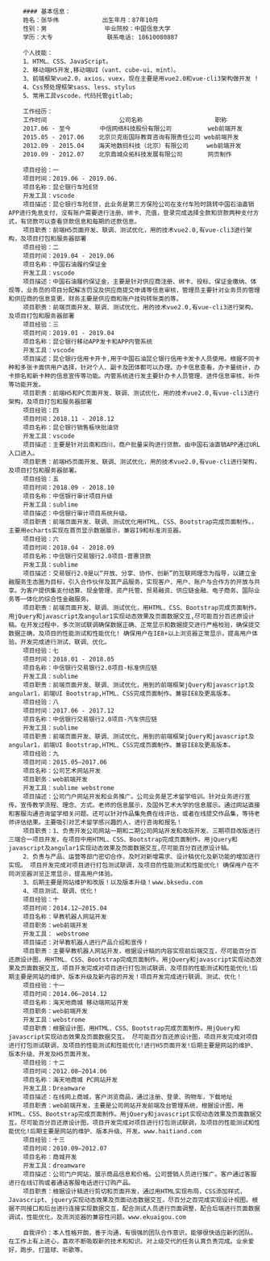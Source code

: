         #### 基本信息：
        姓名：张华伟            出生年月：87年10月  
        性别：男                毕业院校：中国信息大学   
        学历：大专   			联系电话: 18610080887  

        个人技能：
        1、HTML、CSS、JavaScript。
        2、移动端H5开发,移动端UI（vant、cube-ui、mint）。
        3、前端框架vue2.0，axios，vuex，现在主要是用vue2.0和vue-cli3架构做开发 !
        4、Css预处理框架sass、less、stylus
        5、常用工具vscode，代码托管gitlab;

        工作经历：
        工作时间                    公司名称                    职称
        2017.06 - 至今        中信网络科技股份有限公司          web前端开发
        2015.05 - 2017.06    北京贝克街国际教育咨询有限责任公司 web前端开发
        2012.09 - 2015.04    海天地数码科技（北京）有限公司     web前端开发
        2010.09 - 2012.07    北京鼎城众拓科技发展有限公司       网页制作

        项目经验：一
        项目时间：2019.06 - 2019.06.
        项目名称：昆仑银行车险E贷
        开发工具：vscode
        项目描述：昆仑银行车险E贷，此业务是第三方保险公司在支付车险时跳转中国石油直销APP进行免息支付，没有账户需要进行注册、绑卡、充值，登录完成选择全款和贷款两种支付方式，有贷款可以查看贷款信息和每期的还款信息。
        项目职责：前端H5页面开发、联调、测试优化，用的技术vue2.0,有vue-cli3进行架构，及项目打包和服务器部署
        项目经验：二
        项目时间：2019.04 - 2019.06
        项目名称：中国石油履约保证金
        开发工具：vscode
        项目描述：中国石油履约保证金，主要是针对供应商注册、绑卡、投标、保证金缴纳、体现等，业务员的项目分配解冻罚没及供应商提交申请等信息审核，管理员主要针对业务员的管理和供应商的信息变更，财务主要是供应商和账户挂钩转账类的等。
        项目职责：前端页面开发、联调、测试优化，用的技术vue2.0,有vue-cli3进行架构，及项目打包和服务器部署
        项目经验：三
        项目时间：2019.01 - 2019.04
        项目名称：昆仑银行移动APP发卡和APP内管系统
        开发工具：vscode
        项目描述：昆仑银行信用卡开卡,用于中国石油昆仑银行信用卡发卡人员使用。根据不同卡种和多张卡面供用户选择，针对个人、副卡及团体都可以办理。办卡信息查看，办卡量统计，办卡排名和新卡种的信息宣传等功能。内管系统进行发主要针办卡人员管理、进件信息审核、补件等功能开发。
        项目职责：前端H5和PC页面开发、联调、测试优化，用的技术vue2.0,有vue-cli3进行架构，及项目打包和服务器部署
        项目经验：四
        项目时间：2018.11 - 2018.12
        项目名称：昆仑银行销售板块批油贷
        开发工具：vscode
        项目描述：主要是针对云南和四川，商户批量采购进行贷款。由中国石油直销APP通过URL入口进入。
        项目职责：前端H5页面开发、联调、测试优化，用的技术vue2.0,有vue-cli进行架构，及项目打包和服务器部署。
        项目经验：五
        项目时间：2018.09 - 2018.10
        项目名称：中信银行审计项目升级
        开发工具：sublime 
        项目描述：中信银行审计项目系统升级。
        项目职责：前端页面开发、联调、测试优化用HTML、CSS、Bootstrap完成页面制作。，主要用echarts实现在首页显示数据展示，兼容I9和标准浏览器。
        项目经验：六
        项目时间：2018.04 - 2018.09
        项目名称：中信银行交易银行2.0项目-普惠贷款
        开发工具：sublime 
        项目描述：交易银行2.0是以“开放、分享、协作、创新”的互联网理念为指导，以建立金融服务生态圈为目标，引入合作伙伴及其产品服务，实现客户、用户、账户与合作方的开放与共享。为客户提供集支付结算、现金管理、资产托管、贸易融资、供应链金融、电子商务、国际业务等一体化的综合性金融服务。
        项目职责：前端页面开发、联调、测试优化，用HTML、CSS、Bootstrap完成页面制作。用jQuery和javascript及angular1实现动态效果及页面数据交互,尽可能百分百还原设计稿。在开发过程中，多次测试联调确保数据正确、正常显示和数据提交进行严格校验，确保提交数据正确，及项目的性能测试和性能优化! 确保用户在IE8+以上浏览器正常显示，提高用户体验。开发完成进行测试、联调、优化。
        项目经验：七
        项目时间：2018.01 - 2018.05
        项目名称：中信银行交易银行2.0项目-标准供应链
        开发工具：sublime 
        项目职责：前端页面开发、联调、测试优化，用到的前端框架jQuery和javascript及angular1，前端UI Bootstrap,HTML、CSS完成页面制作。兼容IE8及更高版本。
        项目经验：八
        项目时间：2017.06 - 2017.12
        项目名称：中信银行交易银行2.0项目-汽车供应链
        开发工具：sublime 
        项目职责：前端页面开发、联调、测试优化，用到的前端框架jQuery和javascript及angular1，前端UI Bootstrap,HTML、CSS完成页面制作。兼容IE8及更高版本。
        项目经验：九
        项目时间：2015.05–2017.06
        项目名称：公司艺术网站开发
        项目职务：web前端开发
        开发工具：sublime webstrome
        项目描述：公司门户网站开发和业务推广。公司业务是艺术留学培训。针对业务进行宣传。宣传教学流程、理念、方式。老师的信息展示，及国外艺术大学的信息展示。通过网站直接和客服沟通咨询留学相关问题。还可以针对作品集免费在线评估，或者在线提交作品集，等待老师评估结果。主要吸引对艺术留学感兴趣的人，进行咨询和报名！
        项目职责：1、负责开发公司网站一期和二期公司网站开发和改版开发、三期项目改版进行三端合一项目开发，在项目中用HTML、CSS、Bootstrap完成页面制作。用jQuery和javascript及angular1实现动态效果及页面数据交互,尽可能百分百还原设计稿。
        2、负责与产品、运营等部门密切合作，及时对新增需求、设计稿优化及新功能的增加进行实现。 项目开发完成对项目进行打包测试联调，及项目的性能测试和性能优化! 确保用户在不同浏览器浏览正常显示，提高用户体验。
        3、后期主要是网站维护和改版！以及版本升级！www.bksedu.com
        4、项目测试、联调、优化！
        项目经验：十
        项目时间：2014.12–2015.04
        项目名称：早教机器人网站开发
        项目职务：web前端开发
        开发工具： webstrome
        项目描述：对早教机器人进行产品介绍和宣传！
        项目职责：主要早教机器人网站开发，根据设计稿的内容实现前后端交互，尽可能百分百还原设计图，用HTML、CSS、Bootstrap完成页面制作。用jQuery和javascript实现动态效果及页面数据交互，项目开发完成对项目进行打包测试联调，及项目的性能测试和性能优化!后期主要是网站的维护、版本升级及新内容的开发！项目开发完成进行联调、测试、优化！
        项目经验：十一
        项目时间：2014.06–2014.12
        项目名称：海天地商城 移动端网站开发
        项目职务：web前端开发
        开发工具：webstrome
        项目职责：根据设计图，用HTML、CSS、Bootstrap完成页面制作。用jQuery和javascript实现动态效果及页面数据交互。 尽可能百分百还原设计图，项目开发完成对项目进行打包测试联调，及项目的性能测试和性能优化!进行H5页面开发!后期主要是网站的维护、版本升级、开发及H5页面开发。
        项目经验：十二
        项目时间：2012.08–2014.06
        项目名称：海天地商城 PC网站开发
        开发工具：Dreamware
        项目描述：在线网上商城，客户浏览商品，通过注册、登录、购物车，下载地址
        项目职责：web前端开发，主要是公司网站开发前端及台管理系统，根据设计图，用HTML、CSS、Bootstrap完成页面制作。用jQuery和javascript实现动态效果及页面数据交互。尽可能百分百还原设计图，项目开发完成对项目进行打包测试联调，及项目的性能测试和性能优化!后期主要是网站的维护、版本升级、开发。www.haitiand.com
        项目经验：十三
        项目时间：2010.09–2012.07
        项目名称：商城开发
        开发工具：dreamware
        项目描述：公司门户网站，展示商品信息和价格。公司营销人员进行推广。客户通过客服进行在线订购或者通话客服电话进行订购产品。
        项目职责：根据设计稿进行剪切和页面开发，通过用HTML实现布局，CSS添加样式，Javascript、jquery实现动态效果及页面动态数据交互，尽百分之百完成实现设计视图。根据不同接口和后台进行连接实现数据交互，配合测试人员进行页面调整，配合后端进行页面数据调试，性能优化，及流浏览器的兼容性问题。www.ekuaigou.com

        自我评价：本人性格开朗，善于沟通，有很强的团队合作意识，能够很快适应新的团队。在工作上有上进心，喜欢不断吸取新的技术和知识。对上级交代的任务认真负责完成。业余爱好，跑步、打篮球、听歌等。
